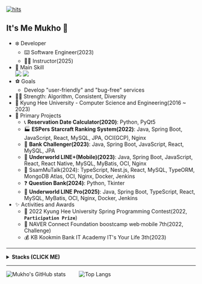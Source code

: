 [![hits](https://myhits.vercel.app/api/hit/https%3A%2F%2Fgithub.com%2Fmuhkoplus?color=purple&label=hits&size=medium)](https://myhits.vercel.app)

## It's Me Mukho 👋

- ❄️ Developer
  - ⌨️ Software Engineer(2023)
  - 👩‍🏫 Instructor(2025)
- 🏪 Main Skill
  <br><img src="https://img.shields.io/badge/Spring%20Boot-6DB33F?style=for-the-badge&logo=Spring%20Boot&logoColor=white"> <img src="https://img.shields.io/badge/React-61DAFB?style=for-the-badge&logo=react&logoColor=black">
- ⚽ Goals
  - Develop "user-friendly" and "bug-free" services
- 👩‍🎨 Strength: Algorithm, Consistent, Diversity
- 🌱 Kyung Hee University - Computer Science and Engineering(2016 ~ 2023)
- 👻 Primary Projects
  - 📞 **Reservation Date Calculator(2020)**: Python, PyQt5
  - 🏭 **ESPers Starcraft Ranking System(2022)**: Java, Spring Boot, JavaScript, React, MySQL, JPA, OCI(GCP), Nginx
  - 🏦 **Bank Challenger(2023)**: Java, Spring Boot, JavaScript, React, MySQL, JPA
  - 📗 **Underworld LINE+(Mobile)(2023)**: Java, Spring Boot, JavaScript, React, React Native, MySQL, MyBatis, OCI, Nginx
  - 🍁 SsamMuTalk(2024): TypeScript, Nest.js, React, MySQL, TypeORM, MongoDB Atlas, OCI, Nginx, Docker, Jenkins
  - ❓ **Question Bank(2024)**: Python, Tkinter
  - 📱 **Underworld LINE Pro(2025)**: Java, Spring Boot, TypeScript, React, MySQL, MyBatis, OCI, Nginx, Docker, Jenkins
- ✨ Activities and Awards
  - 🥉 2022 Kyung Hee University Spring Programming Contest(2022, **`Participation Prize`**)
  - 🏃 NAVER Connect Foundation boostcamp web·mobile 7th(2022, Challenge)
  - 💰 KB Kookmin Bank IT Academy IT's Your Life 3th(2023)

---
<details>
  <summary>
    <b>Stacks (CLICK ME)</b>
  </summary>
  
  <div markdown="1">
    
  ### 💬 Languages
  
  <img src="https://img.shields.io/badge/C%2B%2B-00599C?style=for-the-badge&logo=C%2B%2B&logoColor=white"> <img src="https://img.shields.io/badge/Python-3776AB?style=for-the-badge&logo=Python&logoColor=white"> <img src="https://img.shields.io/badge/Java-007396?style=for-the-badge&logo=Java&logoColor=white"> <img src="https://img.shields.io/badge/JavaScript-F7DF1E?style=for-the-badge&logo=JavaScript&logoColor=white"><br>
  <img src="https://img.shields.io/badge/TypeScript-3178C6?style=for-the-badge&logo=TypeScript&logoColor=white"> <img src="https://img.shields.io/badge/kotlin-7F52FF?style=for-the-badge&logo=kotlin&logoColor=white"><br>
  <img src="https://img.shields.io/badge/C-A8B9CC?style=for-the-badge&logo=C&logoColor=white"> <img src="https://img.shields.io/badge/dart-0175C2?style=for-the-badge&logo=dart&logoColor=white"> <img src="https://img.shields.io/badge/VBA-D83B01?style=for-the-badge&logo=microsoft-office&logoColor=white">
  
  ### 📦 Backend
  
  <img src="https://img.shields.io/badge/Spring%20Boot-6DB33F?style=for-the-badge&logo=Spring%20Boot&logoColor=white"> <img src="https://img.shields.io/badge/Spring-6DB33F?style=for-the-badge&logo=Spring&logoColor=%2361DAFB"> <img src="https://img.shields.io/badge/NestJS-E0234E?style=for-the-badge&logo=nestjs&logoColor=%2361DAFB"> <img src="https://img.shields.io/badge/Express.js-000000?style=for-the-badge&logo=express&logoColor=%2361DAFB"><br>
  <img src="https://img.shields.io/badge/django-092E20?style=for-the-badge&logo=django&logoColor=white">

  ### 🕸️ Frontend
  
  <img src="https://img.shields.io/badge/React-61DAFB?style=for-the-badge&logo=react&logoColor=black"> <img src="https://img.shields.io/badge/next.js-000000?style=for-the-badge&logo=nextdotjs&logoColor=white"> <img src="https://img.shields.io/badge/HTML-E34F26?style=for-the-badge&logo=HTML5&logoColor=white"> <img src="https://img.shields.io/badge/CSS-663399?style=for-the-badge&logo=CSS&logoColor=white"> <img src="https://img.shields.io/badge/Qt-41CD52?style=for-the-badge&logo=Qt&logoColor=white"><br>
  <img src="https://img.shields.io/badge/jQuery-0769AD?style=for-the-badge&logo=jQuery&logoColor=white"> <img src="https://img.shields.io/badge/Bootstrap-7952B3?style=for-the-badge&logo=Bootstrap&logoColor=white"> <img src="https://img.shields.io/badge/Ant%20Design-0170FE?style=for-the-badge&logo=Ant%20Design&logoColor=white"> <img src="https://img.shields.io/badge/Tailwind%20css-06B6D4?style=for-the-badge&logo=tailwindcss&logoColor=white"><br>
  <img src="https://img.shields.io/badge/thymeleaf-005F0F?style=for-the-badge&logo=thymeleaf&logoColor=white">

  ### 🌕 Mobile

  <img src="https://img.shields.io/badge/React%20Native-61DAFB?style=for-the-badge&logo=react&logoColor=white"> <img src="https://img.shields.io/badge/Android-3DDC84?style=for-the-badge&logo=Android&logoColor=white"> <img src="https://img.shields.io/badge/flutter-02569B?style=for-the-badge&logo=flutter&logoColor=white">

### 💾 Database

  <img src="https://img.shields.io/badge/MySQL-4479A1?style=for-the-badge&logo=MySQL&logoColor=white"> <img src="https://img.shields.io/badge/Oracle%20DB-F80000?style=for-the-badge&logo=Oracle&logoColor=white"> <img src="https://img.shields.io/badge/MariaDB-003545?style=for-the-badge&logo=MariaDB&logoColor=white"> <img src="https://img.shields.io/badge/MongoDB-47A248?style=for-the-badge&logo=MongoDB&logoColor=white">
  
  ### ☁️ Cloud & DevOps
  
  <img src="https://img.shields.io/badge/Oracle%20Cloud-F80000?style=for-the-badge&logo=Oracle&logoColor=white"> <img src="https://img.shields.io/badge/Google%20Cloud-2088FF?style=for-the-badge&logo=googlecloud&logoColor=white"> <img src="https://img.shields.io/badge/Amazon%20AWS-232F3E?style=for-the-badge&logo=amazonaws&logoColor=white"><br>
  <img src="https://img.shields.io/badge/Nginx-009639?style=for-the-badge&logo=nginx&logoColor=white"> <img src="https://img.shields.io/badge/Docker-2496ED?style=for-the-badge&logo=docker&logoColor=white"> <img src="https://img.shields.io/badge/Jenkins-D24939?style=for-the-badge&logo=jenkins&logoColor=white"> <img src="https://img.shields.io/badge/Github%20Actions-4285F4?style=for-the-badge&logo=githubactions&logoColor=white">
  
  ### 🧰 IDE
  
  <img src="https://img.shields.io/badge/VSCode-007ACC?style=for-the-badge&logo=Visual%20Studio%20Code&logoColor=white"> <img src="https://img.shields.io/badge/IntelliJ%20IDEA-000000?style=for-the-badge&logo=intellij%20idea&logoColor=white"> <img src="https://img.shields.io/badge/Cursor%20IDE-000000?style=for-the-badge&logo=cursor&logoColor=white"><br>
  <img src="https://img.shields.io/badge/Visual%20Studio-5C2D91?style=for-the-badge&logo=Visual%20Studio&logoColor=white"> <img src="https://img.shields.io/badge/Eclipse%20IDE-2C2255?style=for-the-badge&logo=eclipse-ide&logoColor=white"> <img src="https://img.shields.io/badge/Android%20Studio-3DDC84?style=for-the-badge&logo=android-studio&logoColor=white"> <img src="https://img.shields.io/badge/Jupyter-F37626?style=for-the-badge&logo=jupyter&logoColor=white">
  
  ### 🖥️ OS
  
  <img src="https://img.shields.io/badge/Windows-0078D6?style=for-the-badge&logo=Windows&logoColor=white"> <img src="https://img.shields.io/badge/Mac%20OS-000000?style=for-the-badge&logo=macOS&logoColor=white"> <img src="https://img.shields.io/badge/Ubuntu-E95420?style=for-the-badge&logo=ubuntu&logoColor=white"><img src="https://img.shields.io/badge/Android-3DDC84?style=for-the-badge&logo=Android&logoColor=white"> <img src="https://img.shields.io/badge/Linux-FCC624?style=for-the-badge&logo=Linux&logoColor=white"> 
  
  ### 🖱️ etc
  
  <img src="https://img.shields.io/badge/Github-181717?style=for-the-badge&logo=Github&logoColor=white"> <img src="https://img.shields.io/badge/Bitbucket-0052CC?style=for-the-badge&logo=Bitbucket&logoColor=white"> <img src="https://img.shields.io/badge/Gitlab-FC6D26?style=for-the-badge&logo=Gitlab&logoColor=white"> <img src="https://img.shields.io/badge/Sourcetree-0052CC?style=for-the-badge&logo=Sourcetree&logoColor=white"> <img src="https://img.shields.io/badge/Postman-FF6C37?style=for-the-badge&logo=Postman&logoColor=white"><br>
  <img src="https://img.shields.io/badge/chat%20gpt-000000?style=for-the-badge&logo=chatgpt&logoColor=white"> <img src="https://img.shields.io/badge/perplexity-1FB8CD?style=for-the-badge&logo=perplexity&logoColor=white"> <img src="https://img.shields.io/badge/google%20gemini-8E75B2?style=for-the-badge&logo=googlegemini&logoColor=white"><br> 
  <img src="https://img.shields.io/badge/Google%20Drive-4285F4?style=for-the-badge&logo=Google%20Drive&logoColor=white"> <img src="https://img.shields.io/badge/Google%20Sheets-34A853?style=for-the-badge&logo=googlesheets&logoColor=white"> <img src="https://img.shields.io/badge/Microsoft%20Excel-217346?style=for-the-badge&logo=Microsoft%20Excel&logoColor=white"> <img src="https://img.shields.io/badge/Microsoft%20Access-A4373A?style=for-the-badge&logo=Microsoft%20Access&logoColor=white"><br>
  <img src="https://img.shields.io/badge/notion-000000?style=for-the-badge&logo=Notion&logoColor=white"> <img src="https://img.shields.io/badge/Discord-5865F2?style=for-the-badge&logo=discord&logoColor=white"> <img src="https://img.shields.io/badge/Adobe%20Premiere%20Pro-9999FF?style=for-the-badge&logo=adobepremierepro&logoColor=white">

  ### 🙏 Thanks to
  
  <img src="https://img.shields.io/badge/Naver-03C75A?style=for-the-badge&logo=naver&logoColor=white"> <img src="https://img.shields.io/badge/LG-A50034?style=for-the-badge&logo=lg&logoColor=white">

  - 👻 Projects
    - 👩‍🎤 Singer-Composer(2021): JavaScript, Express, MySQL, AWS
    - 💻 Underworld-LINE(2022): JavaScript, Node.js, GCP
    - 📆 MapleStory Weekly Boss Checker(2023): Java, Android
    - 🌨️ Mukho Minor Gallery(2023): JavaScript, Express, MySQL, OCI
    - ⏰ Mlock(2024): JavaScript, React
    - 📋 Mukho Mini Gallery(2024): Java, Spring Boot, MySQL, JPA, OCI, Nginx
    - 🥅 PungDeong(2024): Dart, Flutter
    - 🍭 MukhoGG(2024): Java, Spring Boot, Thymeleaf
    - 🚆 Oh-My-Last-Transit(2024): TypeScript, React Native, JavaScript, Express
    - ☔ Oh My Umbrella(2024, Prototype): Java, Spring Boot, TypeScript, React Native, MySQL, JPA, OCI, Docker, Jenkins
    - 📚 EduBox(2024, Pause): [FE] TypeScript, React
    - 🤖 SsamMuBot(2025): Kotlin, Spring Boot, Redis, OCI, Nginx, Docker, Jenkins
    - 👩‍🏫 MukhoLab(2025): JavaScript, Express, HTML, CSS, OCI, Nginx, Docker, Jenkins
    - 🖼️ Mukho Gallery(2025): TypeScript, Next.js, Koltin, Spring Boot, JPA, MySQL, ~~OCI, Nginx, Docker, Jenkins~~
   
  </div>
</details>

---

![Mukho's GitHub stats](https://github-readme-stats.vercel.app/api?username=mukhoplus&show_icons=true&theme=react)&nbsp;&nbsp;&nbsp;&nbsp;&nbsp;&nbsp;&nbsp;&nbsp; ![Top Langs](https://github-readme-stats.vercel.app/api/top-langs/?username=mukhoplus&layout=compact&theme=nightowl&langs_count=6&hide=html,css,makefile,tex,scss,ejs,jupyter%20notebook)
